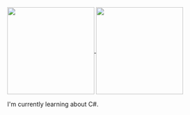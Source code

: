 <a href="https://github.com/anuraghazra/github-readme-stats">
  <img height=200 align="center" src="https://github-readme-stats.vercel.app/api?username=CornHusker89&theme=midnight-purple" />
</a>
<a href="https://github.com/anuraghazra/github-readme-stats">
  <img height=200 align="center" src="https://github-readme-stats.vercel.app/api/top-langs?username=CornHusker89&layout=compact&langs_count=8&card_width=320&theme=midnight-purple" />
</a>

I'm currently learning about C#.
